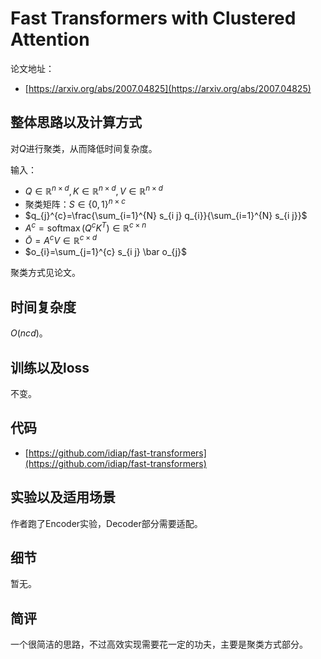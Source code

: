 # Fast Transformers with Clustered Attention

论文地址：

- [https://arxiv.org/abs/2007.04825](https://arxiv.org/abs/2007.04825)



## 整体思路以及计算方式

对$Q$进行聚类，从而降低时间复杂度。

输入：

- $Q\in \mathbb R^{n\times d}, K\in \mathbb R^{n\times d}, V\in \mathbb R^{n\times d}$
- 聚类矩阵：$S\in \{0,1\}^{n\times c}$
- $q_{j}^{c}=\frac{\sum_{i=1}^{N} s_{i j} q_{i}}{\sum_{i=1}^{N} s_{i j}}$
- $A^{c}=\operatorname{softmax}\left({Q^{c} K^{T}}\right)\in \mathbb R^{c\times n}$
- $\bar O=A^{c} V\in \mathbb R^{c\times d}$
- $o_{i}=\sum_{j=1}^{c} s_{i j} \bar o_{j}$

聚类方式见论文。



## 时间复杂度

$O(ncd)$。



## 训练以及loss

不变。



## 代码

- [https://github.com/idiap/fast-transformers](https://github.com/idiap/fast-transformers)



## 实验以及适用场景

作者跑了Encoder实验，Decoder部分需要适配。



## 细节

暂无。



## 简评

一个很简洁的思路，不过高效实现需要花一定的功夫，主要是聚类方式部分。
